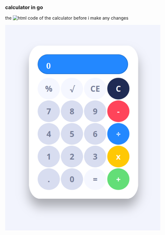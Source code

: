 ### calculator in go


the ![html code](https://www.geeksforgeeks.org/html-calculator/) of the calculator before i make any changes


![alt text](https://github.com/alihes/calc/blob/main/static/Screenshot_20240223_224955.png)

